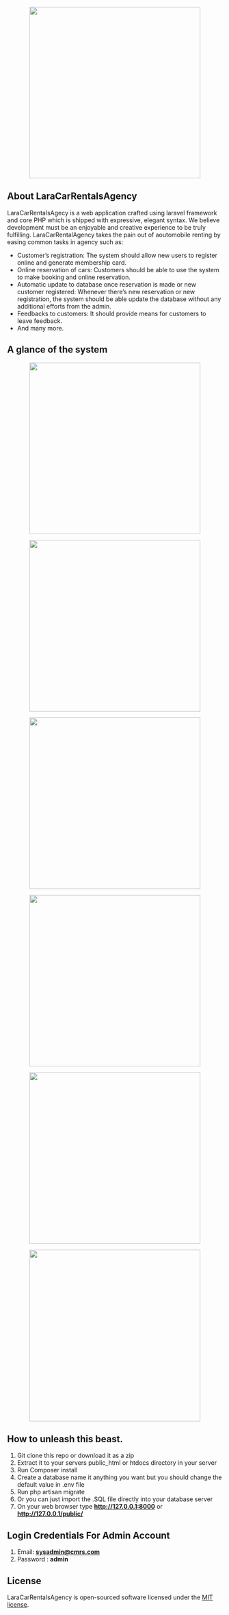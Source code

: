 <p align="center"><img src="https://github.com/MartMbithi/LaraCarRentalMS/blob/master/public/core/BackEnd/admin/assets/img/brand/blue.png" width="400"></p>



## About LaraCarRentalsAgency

LaraCarRentalsAgecy is a web application crafted using laravel framework and core PHP which is shipped with expressive, elegant syntax. We believe development must be an enjoyable and creative experience to be truly fulfilling. LaraCarRentalAgency takes the pain out of aoutomobile renting by easing common tasks in agency such as:

- Customer’s registration: The system should allow new users to register online and generate membership card.
- Online reservation of cars: Customers should be able to use the system to make booking and online reservation.
- Automatic update to database once reservation is made or new customer registered: Whenever there’s new reservation or new     registration, the system should be able update the database without any additional efforts from the admin.
- Feedbacks to customers: It should provide means for customers to leave feedback.
- And many more.

## A glance of the system

<p align="center"><img src="https://github.com/MartMbithi/LaraCarRentalMS/blob/master/public/core/BackEnd/admin/assets/img/brand/blue.png" width="400"></p>
<p align="center"><img src="https://github.com/MartMbithi/LaraCarRentalMS/blob/master/public/core/BackEnd/admin/assets/img/brand/blue.png" width="400"></p>
<p align="center"><img src="https://github.com/MartMbithi/LaraCarRentalMS/blob/master/public/core/BackEnd/admin/assets/img/brand/blue.png" width="400"></p>
<p align="center"><img src="https://github.com/MartMbithi/LaraCarRentalMS/blob/master/public/core/BackEnd/admin/assets/img/brand/blue.png" width="400"></p>
<p align="center"><img src="https://github.com/MartMbithi/LaraCarRentalMS/blob/master/public/core/BackEnd/admin/assets/img/brand/blue.png" width="400"></p>
<p align="center"><img src="https://github.com/MartMbithi/LaraCarRentalMS/blob/master/public/core/BackEnd/admin/assets/img/brand/blue.png" width="400"></p>


## How to unleash this beast.
1. Git clone this repo or download it as a zip<br>
2. Extract it to your servers public_html or htdocs directory in your server<br>
3. Run Composer install<br>
4. Create a database name it anything you want but you should change the default value in   .env file<br>
5. Run php artisan migrate<br>
6. Or you can just import the .SQL file directly into your database server<br>
7. On your web browser type <b>http://127.0.0.1:8000</b> or <b>http://127.0.0.1/public/</b>

## Login Credentials For Admin Account
1. Email:   <b>sysadmin@cmrs.com</b><br>
2. Password :  <b>admin</b> <br>

## License
LaraCarRentalsAgency  is open-sourced software licensed under the [MIT license](https://opensource.org/licenses/MIT).
